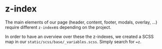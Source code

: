 # z-index

The main elements of our page (header, content, footer, modals, overlay, ...) require different `z-index`es depending on the project.

In order to have an overview over these the z-indexes, we created a SCSS map in our `static/scss/base/_variables.scss`. Simply search for `=z`.
